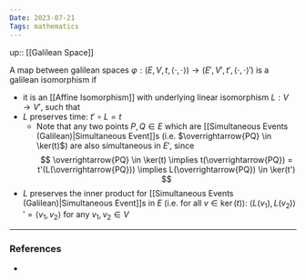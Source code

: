 ```yaml
---
Date: 2023-07-21
Tags: mathematics
---
```

up:: [[Galilean Space]]

A map between galilean spaces $\varphi: \left(E, V, t, \left<\cdot, \cdot\right>\right) \to \left(E', V', t', \left<\cdot, \cdot\right>'\right)$ is a galilean isomorphism if
- it is an [[Affine Isomorphism]] with underlying linear isomorphism $L: V \to V'$, such that
- $L$ preserves time: $t' \circ L = t$
	- Note that any two points $P, Q \in E$ which are [[Simultaneous Events (Galilean)|Simultaneous Event]]s (i.e. $\overrightarrow{PQ} \in \ker(t)$) are also simultaneous in $E'$, since 	  $$
	  \overrightarrow{PQ} \in \ker(t) \implies t(\overrightarrow{PQ}) = t'(L(\overrightarrow{PQ})) \implies L(\overrightarrow{PQ}) \in \ker(t')
	  $$
- $L$ preserves the inner product for [[Simultaneous Events (Galilean)|Simultaneous Event]]s in $E$ (i.e. for all $v \in \ker(t)$): $\left<L(v_1), L(v_2)\right>' = \left<v_1, v_2\right>$ for any $v_1, v_2 \in V$

---
### References
- 